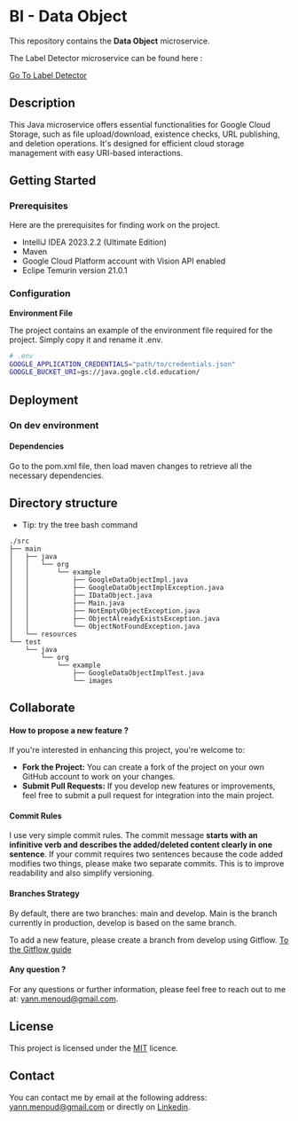 # BI - Data Object

This repository contains the **Data Object** microservice. 

The Label Detector microservice can be found here : 

[Go To Label Detector](https://github.com/menoudyann/BI_LabelDetector)

## Description

This Java microservice offers essential functionalities for Google Cloud Storage, such as file upload/download, existence checks, URL publishing, and deletion operations. It's designed for efficient cloud storage management with easy URI-based interactions.

## Getting Started

### Prerequisites

Here are the prerequisites for finding work on the project.

- IntelliJ IDEA 2023.2.2 (Ultimate Edition)
- Maven
- Google Cloud Platform account with Vision API enabled 
- Eclipe Temurin version 21.0.1

### Configuration

**Environment File**

The project contains an example of the environment file required for the project. Simply copy it and rename it .env.

```bash
# .env
GOOGLE_APPLICATION_CREDENTIALS="path/to/credentials.json"
GOOGLE_BUCKET_URI=gs://java.gogle.cld.education/

```

## Deployment

### On dev environment

#### Dependencies 

Go to the pom.xml file, then load maven changes to retrieve all the necessary dependencies.

## Directory structure

- Tip: try the tree bash command

```
./src
├── main
│   ├── java
│   │   └── org
│   │       └── example
│   │           ├── GoogleDataObjectImpl.java
│   │           ├── GoogleDataObjectImplException.java
│   │           ├── IDataObject.java
│   │           ├── Main.java
│   │           ├── NotEmptyObjectException.java
│   │           ├── ObjectAlreadyExistsException.java
│   │           └── ObjectNotFoundException.java
│   └── resources
└── test
    └── java
        └── org
            └── example
                ├── GoogleDataObjectImplTest.java
                └── images
```



## Collaborate

#### How to propose a new feature ?

If you're interested in enhancing this project, you're welcome to:

- **Fork the Project:** You can create a fork of the project on your own GitHub account to work on your changes.
- **Submit Pull Requests:** If you develop new features or improvements, feel free to submit a pull request for integration into the main project.

#### Commit Rules

I use very simple commit rules. The commit message **starts with an infinitive verb and describes the added/deleted content clearly in one sentence**. If your commit requires two sentences because the code added modifies two things, please make two separate commits. This is to improve readability and also simplify versioning.

#### Branches Strategy

By default, there are two branches: main and develop. Main is the branch currently in production, develop is based on the same branch. 

To add a new feature, please create a branch from develop using Gitflow. [To the Gitflow guide](https://www.atlassian.com/git/tutorials/comparing-workflows/gitflow-workflow) 

#### Any question ?

For any questions or further information, please feel free to reach out to me at: yann.menoud@gmail.com.



## License

This project is licensed under the [MIT](https://en.wikipedia.org/wiki/MIT_License) licence.

## Contact

You can contact me by email at the following address: yann.menoud@gmail.com or directly on [Linkedin](https://www.linkedin.com/in/yann-menoud-433780225/).
